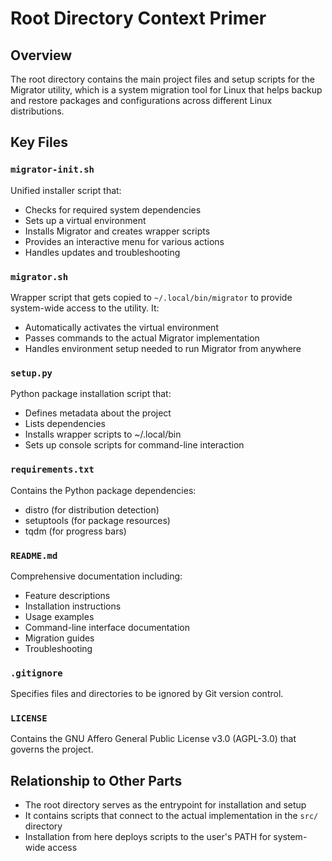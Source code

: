 # Root Directory Context Primer

## Overview
The root directory contains the main project files and setup scripts for the Migrator utility, which is a system migration tool for Linux that helps backup and restore packages and configurations across different Linux distributions.

## Key Files

### `migrator-init.sh`
Unified installer script that:
- Checks for required system dependencies
- Sets up a virtual environment
- Installs Migrator and creates wrapper scripts
- Provides an interactive menu for various actions
- Handles updates and troubleshooting

### `migrator.sh`
Wrapper script that gets copied to `~/.local/bin/migrator` to provide system-wide access to the utility. It:
- Automatically activates the virtual environment
- Passes commands to the actual Migrator implementation
- Handles environment setup needed to run Migrator from anywhere

### `setup.py`
Python package installation script that:
- Defines metadata about the project
- Lists dependencies
- Installs wrapper scripts to ~/.local/bin
- Sets up console scripts for command-line interaction

### `requirements.txt`
Contains the Python package dependencies:
- distro (for distribution detection)
- setuptools (for package resources)
- tqdm (for progress bars)

### `README.md`
Comprehensive documentation including:
- Feature descriptions
- Installation instructions
- Usage examples
- Command-line interface documentation
- Migration guides
- Troubleshooting

### `.gitignore`
Specifies files and directories to be ignored by Git version control.

### `LICENSE`
Contains the GNU Affero General Public License v3.0 (AGPL-3.0) that governs the project.

## Relationship to Other Parts
- The root directory serves as the entrypoint for installation and setup
- It contains scripts that connect to the actual implementation in the `src/` directory
- Installation from here deploys scripts to the user's PATH for system-wide access 